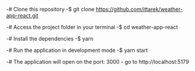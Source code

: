 


-# Clone this repository
-$ git clone https://github.com/ittarek/weather-app-react.git

-# Access the project folder in your terminal
-$ cd weather-app-react

-# Install the dependencies
-$ yarn

-# Run the application in development mode
-$ yarn start

-# The application will open on the port: 3000 - go to http://localhost:5179
